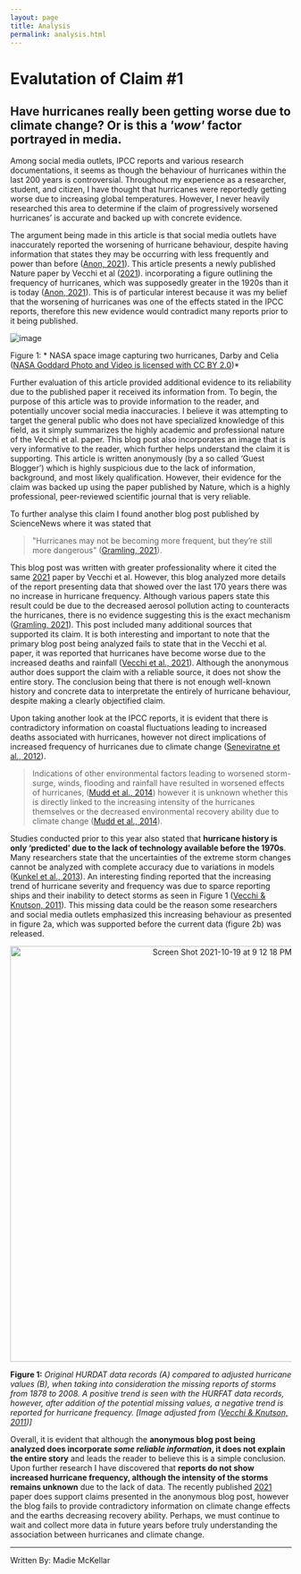 ```yaml
---
layout: page
title: Analysis
permalink: analysis.html
---
```


# Evalutation of Claim #1 
## Have hurricanes really been getting worse due to climate change? Or is this a *'wow'* factor portrayed in media. 



Among social media outlets, IPCC reports and various research documentations, it seems as though the behaviour of hurricanes within the last 200 years is controversial. Throughout my experience as a researcher, student, and citizen, I have thought that hurricanes were reportedly getting worse due to increasing global temperatures. However, I never heavily researched this area to determine if the claim of progressively worsened hurricanes’ is accurate and backed up with concrete evidence.


The argument being made in this article is that social media outlets have inaccurately reported the worsening of hurricane behaviour, despite having information that states they may be occurring with less frequently and power than before ([Anon, 2021](https://wattsupwiththat.com/2021/10/11/analysis-hurricanes-have-not-gotten-more-intense-frequent-over-past-170-years/)). This article presents a newly published Nature paper by Vecchi et al ([2021](https://doi.org/10.1038/s41467-021-24268-5.)). incorporating a figure outlining the frequency of hurricanes, which was supposedly greater in the 1920s than it is today ([Anon, 2021](https://wattsupwiththat.com/2021/10/11/analysis-hurricanes-have-not-gotten-more-intense-frequent-over-past-170-years/)). This is of particular interest because it was my belief that the worsening of hurricanes was one of the effects stated in the IPCC reports, therefore this new evidence would contradict many reports prior to it being published. 


![image](https://user-images.githubusercontent.com/92682877/138012515-a929ad03-8dd8-4898-ac25-9ed115a87198.png)


Figure 1: * NASA space image capturing two hurricanes, Darby and Celia ([NASA Goddard Photo and Video is licensed with CC BY 2.0](https://search.creativecommons.org/photos/37ba5a7e-8693-48a5-80f7-051c045f94f5))*


Further evaluation of this article provided additional evidence to its reliability due to the published paper it received its information from. To begin, the purpose of this article was to provide information to the reader, and potentially uncover social media inaccuracies. I believe it was attempting to target the general public who does not have specialized knowledge of this field, as it simply summarizes the highly academic and professional nature of the Vecchi et al. paper. This blog post also incorporates an image that is very informative to the reader, which further helps understand the claim it is supporting. This article is written anonymously (by a so called ‘Guest Blogger’) which is highly suspicious due to the lack of information, background, and most likely qualification. However, their evidence for the claim was backed up using the paper published by Nature, which is a highly professional, peer-reviewed scientific journal that is very reliable. 


To further analyse this claim I found another blog post published by ScienceNews where it was stated that 
>"Hurricanes may not be becoming more frequent, but they’re still more dangerous" ([Gramling, 2021](https://www.sciencenews.org/article/hurricanes-frequency-danger-climate-change-atlantic)).


This blog post was written with greater professionality where it cited the same [2021](https://doi.org/10.1038/s41467-021-24268-5.) paper by Vecchi et al. However, this blog analyzed more details of the report presenting data that showed over the last 170 years there was no increase in hurricane frequency. Although various papers state this result could be due to the decreased aerosol pollution acting to counteracts the hurricanes, there is no evidence suggesting this is the exact mechanism ([Gramling, 2021](https://www.sciencenews.org/article/hurricanes-frequency-danger-climate-change-atlantic)). This  post included many additional sources that supported its claim. It is both interesting and important to note that the primary blog post being analyzed fails to state that in the Vecchi et al. paper, it was reported that hurricanes have become worse due to the increased deaths and rainfall ([Vecchi et al., 2021](https://doi.org/10.1038/s41467-021-24268-5.)). Although the anonymous author does support the claim with a reliable source, it does not show the entire story. The conclusion being that there is not enough well-known history and concrete data to interpretate the entirely of hurricane behaviour, despite making a clearly objectified claim. 


Upon taking another look at the IPCC reports, it is evident that there is contradictory information on coastal fluctuations leading to increased deaths associated with hurricanes, however not direct implications of increased frequency of hurricanes due to climate change ([Seneviratne et al., 2012](https://doi.org/10.1017/CBO9781139177245.006.)). 
>Indications of other environmental factors leading to worsened storm-surge, winds, flooding and rainfall have resulted in worsened effects of hurricanes, ([Mudd et al., 2014](https://doi.org/10.1061/(ASCE)NH.1527-6996.0000128.)) however it is unknown whether this is directly linked to the increasing intensity of the hurricanes themselves or the decreased environmental recovery ability due to climate change ([Mudd et al., 2014](https://doi.org/10.1061/(ASCE)NH.1527-6996.0000128.)). 


Studies conducted prior to this year also stated that **hurricane history is only ‘predicted’ due to the lack of technology available before the 1970s**. Many researchers state that the uncertainties of the extreme storm changes cannot be analyzed with complete accuracy due to variations in models ([Kunkel et al., 2013](https://doi.org/10.1175/BAMS-D-11-00262.1)). An interesting finding reported that the increasing trend of hurricane severity and frequency was due to sparce reporting ships and their inability to detect storms as seen in Figure 1 ([Vecchi & Knutson, 2011](https://doi.org/10.1175/2010JCLI3810.1)). This missing data could be the reason some researchers and social media outlets emphasized this increasing behaviour as presented in figure 2a, which was supported before the current data (figure 2b) was released.  

<center> <img width="743" alt="Screen Shot 2021-10-19 at 9 12 18 PM" src="https://user-images.githubusercontent.com/92682877/138011722-03dccf9a-2491-40c9-aeed-216817a8f959.png"> </center>

**Figure 1:** *Original HURDAT data records (A) compared to adjusted hurricane values (B), when taking into consideration the missing reports of storms from 1878 to 2008. A  positive trend is seen with the HURFAT data records, however, after addition of the potential missing values, a negative trend is reported for hurricane frequency.* *\[Image adjusted from ([Vecchi & Knutson, 2011](https://doi.org/10.1175/2010JCLI3810.1))]*


Overall, it is evident that although the **anonymous blog post being analyzed does incorporate *some reliable information*, it does not explain the entire story** and leads the reader to believe this is a simple conclusion. Upon further research I have discovered that **reports do not show increased hurricane frequency, although the intensity of the storms remains unknown** due to the lack of data. The recently published [2021](https://doi.org/10.1038/s41467-021-24268-5.) paper does support claims presented in the anonymous blog post, however the blog fails to provide contradictory information on climate change effects and the earths decreasing recovery ability.  Perhaps, we must continue to wait and collect more data in future years before truly understanding the association between hurricanes and climate change. 

---

Written By: Madie McKellar 

